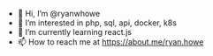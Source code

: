 - 👋 Hi, I’m @ryanwhowe
- 👀 I’m interested in php, sql, api, docker, k8s
- 🌱 I’m currently learning react.js
- 📫 How to reach me at https://about.me/ryan.howe

<!---
ryanwhowe/ryanwhowe is a ✨ special ✨ repository because its `README.md` (this file) appears on your GitHub profile.
You can click the Preview link to take a look at your changes.
--->
